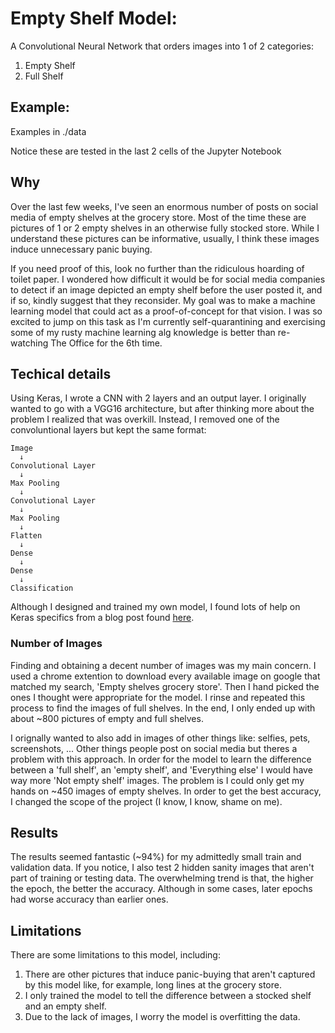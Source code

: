 # Empty Shelf Model:
A Convolutional Neural Network that orders images into 1 of 2 categories:
1. Empty Shelf
2. Full Shelf

## Example:
Examples in ./data

Notice these are tested in the last 2 cells of the Jupyter Notebook

## Why
Over the last few weeks, I've seen an enormous number of posts on social media of empty shelves at the grocery store.
Most of the time these are pictures of 1 or 2 empty shelves in an otherwise fully stocked store. While I understand these pictures can be informative, usually, I think these images induce unnecessary panic buying.

If you need proof of this, look no further than the ridiculous hoarding of toilet paper. I wondered how difficult it would be for social media companies to detect if an image depicted an empty shelf before the user posted it, and if so, kindly suggest that they reconsider.
My goal was to make a machine learning model that could act as a proof-of-concept for that vision.
I was so excited to jump on this task as I'm currently self-quarantining and exercising some of my rusty machine learning alg knowledge is better than re-watching The Office for the 6th time.

## Techical details
Using Keras, I wrote a CNN with 2 layers and an output layer. I originally wanted to go with a VGG16 architecture, but after thinking more about the problem I realized that was overkill.
Instead, I removed one of the convoluntional layers but kept the same format:

    Image
      ↓
    Convolutional Layer
      ↓
    Max Pooling
      ↓
    Convolutional Layer
      ↓
    Max Pooling
      ↓
    Flatten
      ↓
    Dense 
      ↓
    Dense
      ↓
    Classification

Although I designed and trained my own model, I found lots of help on Keras specifics from a blog post found [here](https://blog.keras.io/building-powerful-image-classification-models-using-very-little-data.html).
### Number of Images
Finding and obtaining a decent number of images was my main concern. I used a chrome extention to download every available image on google that matched my search, 'Empty shelves grocery store'. Then I hand picked the ones I thought were appropriate for the model.
I rinse and repeated this process to find the images of full shelves. In the end, I only ended up with about ~800 pictures of empty and full shelves.

I orignally wanted to also add in images of other things like: selfies, pets, screenshots, ... Other things people post on social media but theres a problem with this approach. In order for the model to learn the difference between a 'full shelf', an 'empty shelf', and 'Everything else' I would have way more 'Not empty shelf' images. The problem is I could only get my hands on ~450 images of empty shelves. In order to get the best accuracy, I changed the scope of the project (I know, I know, shame on me).

## Results
The results seemed fantastic (~94%) for my admittedly small train and validation data. If you notice, I also test 2 hidden sanity images that aren't part of training or testing data.
The overwhelming trend is that, the higher the epoch, the better the accuracy. Although in some cases, later epochs had worse accuracy than earlier ones.

## Limitations
There are some limitations to this model, including:
1.	There are other pictures that induce panic-buying that aren't captured by this model like, for example, long lines at the grocery store.
2.	I only trained the model to tell the difference between a stocked shelf and an empty shelf.
3.	Due to the lack of images, I worry the model is overfitting the data.
